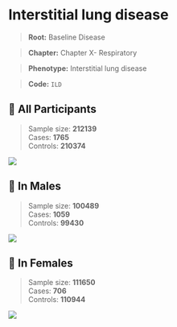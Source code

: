 # Interstitial lung disease

> **Root:** Baseline Disease  

> **Chapter:** Chapter X- Respiratory  

> **Phenotype:** Interstitial lung disease  

> **Code:** `ILD`

## 🧪 All Participants  
> Sample size: **212139**  
> Cases: **1765**  
> Controls: **210374**
<img src="/Disease/Figures/ALL/Incidence/ILD.png"/>
<CsvTable src="/public/Disease/Data/ALL/Incidence/COX_ILD.csv" label="🔍 View full results" />

## 👨 In Males  
> Sample size: **100489**  
> Cases: **1059**  
> Controls: **99430**
<img src="/Disease/Figures/Male/Incidence/ILD.png"/>
<CsvTable src="/public/Disease/Data/Male/Incidence/COX_ILD.csv" label="🔍 View full results" />

## 👩 In Females  
> Sample size: **111650**  
> Cases: **706**  
> Controls: **110944**
<img src="/Disease/Figures/Female/Incidence/ILD.png"/>
<CsvTable src="/public/Disease/Data/Female/Incidence/COX_ILD.csv" label="🔍 View full results" />
